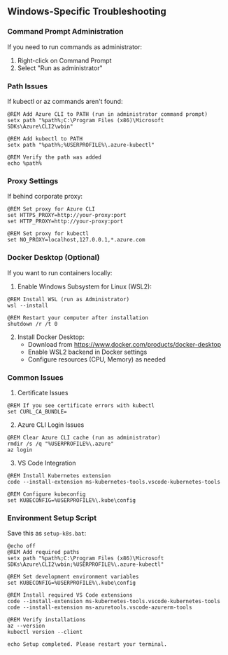 ## Windows-Specific Troubleshooting

### Command Prompt Administration
If you need to run commands as administrator:
1. Right-click on Command Prompt
2. Select "Run as administrator"

### Path Issues
If kubectl or az commands aren't found:
```batch
@REM Add Azure CLI to PATH (run in administrator command prompt)
setx path "%path%;C:\Program Files (x86)\Microsoft SDKs\Azure\CLI2\wbin"

@REM Add kubectl to PATH
setx path "%path%;%USERPROFILE%\.azure-kubectl"

@REM Verify the path was added
echo %path%
```

### Proxy Settings
If behind corporate proxy:
```batch
@REM Set proxy for Azure CLI
set HTTPS_PROXY=http://your-proxy:port
set HTTP_PROXY=http://your-proxy:port

@REM Set proxy for kubectl
set NO_PROXY=localhost,127.0.0.1,*.azure.com
```

### Docker Desktop (Optional)
If you want to run containers locally:
1. Enable Windows Subsystem for Linux (WSL2):
```batch
@REM Install WSL (run as Administrator)
wsl --install

@REM Restart your computer after installation
shutdown /r /t 0
```

2. Install Docker Desktop:
   - Download from https://www.docker.com/products/docker-desktop
   - Enable WSL2 backend in Docker settings
   - Configure resources (CPU, Memory) as needed

### Common Issues

1. Certificate Issues
```batch
@REM If you see certificate errors with kubectl
set CURL_CA_BUNDLE=
```

2. Azure CLI Login Issues
```batch
@REM Clear Azure CLI cache (run as administrator)
rmdir /s /q "%USERPROFILE%\.azure"
az login
```

3. VS Code Integration
```batch
@REM Install Kubernetes extension
code --install-extension ms-kubernetes-tools.vscode-kubernetes-tools

@REM Configure kubeconfig
set KUBECONFIG=%USERPROFILE%\.kube\config
```

### Environment Setup Script
Save this as `setup-k8s.bat`:
```batch
@echo off
@REM Add required paths
setx path "%path%;C:\Program Files (x86)\Microsoft SDKs\Azure\CLI2\wbin;%USERPROFILE%\.azure-kubectl"

@REM Set development environment variables
set KUBECONFIG=%USERPROFILE%\.kube\config

@REM Install required VS Code extensions
code --install-extension ms-kubernetes-tools.vscode-kubernetes-tools
code --install-extension ms-azuretools.vscode-azurerm-tools

@REM Verify installations
az --version
kubectl version --client

echo Setup completed. Please restart your terminal.
```
